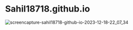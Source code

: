 # Sahil18718.github.io


![screencapture-sahil18718-github-io-2023-12-18-22_07_34](https://github.com/Sahil18718/Sahil18718.github.io/assets/119488054/22c2e959-6f20-438b-ab69-05049f53eac7)
